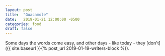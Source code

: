 ```yaml
---
layout: post
title:  "Guacamole"
date:   2019-01-21 12:00:00 -0500
categories: food
draft: false
---
```


Some days the words come easy, and other days - like today - they [don't]({{ site.baseurl }}{% post_url 2019-01-19-writers-block %}). 

